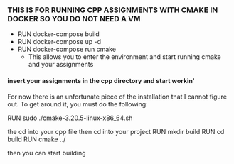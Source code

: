 ### THIS IS FOR RUNNING CPP ASSIGNMENTS WITH CMAKE IN DOCKER SO YOU DO NOT NEED A VM
- RUN docker-compose build
- RUN docker-compose up -d
- RUN docker-compose run cmake
	- This allows you to enter the environment and start running cmake and your assignments

#### insert your assignments in the cpp directory and start workin' 




For now there is an unfortunate piece of the installation that I cannot figure out. To get around it, you must do the following: 

RUN
sudo ./cmake-3.20.5-linux-x86_64.sh

the cd into your cpp file
then cd into your project
RUN
mkdir build
RUN
cd build
RUN
cmake ../

then you can start building
